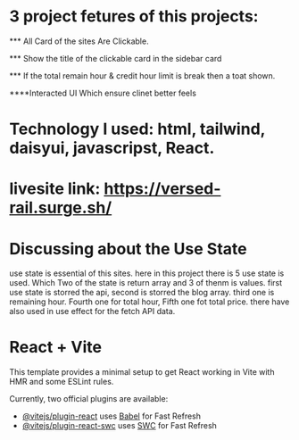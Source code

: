 # 3 project fetures of this projects:
*** All Card of the sites Are Clickable.

*** Show the title of the clickable card in the sidebar card

*** If the total remain hour & credit hour limit is break then a toat shown.
    
****Interacted UI Which ensure clinet better feels

# Technology I used: html, tailwind, daisyui, javascripst, React.

# livesite link: https://versed-rail.surge.sh/

 # Discussing about the Use State 

 use state is essential of this sites.
 here in this project there is 5 use state is used. Which Two of the state is return array and 3 of thenm is values.
 first use state is storred the api,
 second is storred the blog array.
 third one is remaining hour.
 Fourth one for total hour,
 Fifth one fot total price.
 there have also used in  use effect for the fetch API data.  

# React + Vite

This template provides a minimal setup to get React working in Vite with HMR and some ESLint rules.

Currently, two official plugins are available:

- [@vitejs/plugin-react](https://github.com/vitejs/vite-plugin-react/blob/main/packages/plugin-react/README.md) uses [Babel](https://babeljs.io/) for Fast Refresh
- [@vitejs/plugin-react-swc](https://github.com/vitejs/vite-plugin-react-swc) uses [SWC](https://swc.rs/) for Fast Refresh
